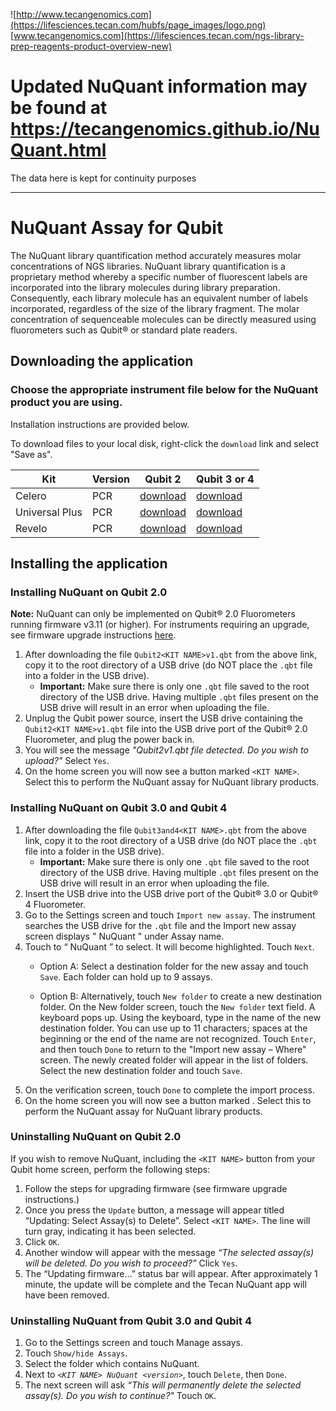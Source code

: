 ![http://www.tecangenomics.com](https://lifesciences.tecan.com/hubfs/page_images/logo.png)  
[www.tecangenomics.com](https://lifesciences.tecan.com/ngs-library-prep-reagents-product-overview-new)

# Updated NuQuant information may be found at https://tecangenomics.github.io/NuQuant.html
The data here is kept for continuity purposes

***

#  NuQuant Assay for Qubit
The NuQuant library quantification method accurately measures molar concentrations of NGS libraries. NuQuant library quantification is a proprietary method whereby a specific number of fluorescent labels are incorporated into the library molecules during library preparation. Consequently, each library molecule has an equivalent number of labels incorporated, regardless of the size of the library fragment. The molar concentration of sequenceable molecules can be directly measured using fluorometers such as Qubit® or standard plate readers.

## Downloading the application

### Choose the appropriate instrument file below for the NuQuant product you are using.

Installation instructions are provided below.

To download files to your local disk, right-click the `download` link and select "Save as".


| Kit            | Version  | Qubit 2                                                                                                      | Qubit 3 or 4                                                                                                     |
|----------------|----------|--------------------------------------------------------------------------------------------------------------|------------------------------------------------------------------------------------------------------------------|
| Celero         | PCR      | [download](https://raw.githubusercontent.com/tecangenomics/NuQuant_Celero/master/Qubit2CeleroPCRv1.qbt)       | [download](https://raw.githubusercontent.com/tecangenomics/NuQuant_Celero/master/Qubit3and4CeleroPCRv1.qbt)       |
| Universal Plus | PCR      | [download](https://raw.githubusercontent.com/tecangenomics/NuQuant_UniversalPlus/master/Qubit2UnivPlusv1.qbt) | [download](https://raw.githubusercontent.com/tecangenomics/NuQuant_UniversalPlus/master/Qubit3and4UnivPlusv1.qbt) |
| Revelo | PCR | [download](https://github.com/tecangenomics/NuQuant_Revelo/blob/master/Qubit2Revelo.qbt) | [download](https://raw.githubusercontent.com/tecangenomics/NuQuant_Revelo/master/Qubit3and4Revelo.qbt)


## Installing the application

### Installing NuQuant on Qubit 2.0

**Note:** NuQuant can only be implemented on Qubit® 2.0 Fluorometers running firmware v3.11 (or higher). For instruments requiring an upgrade, see firmware upgrade instructions [here](https://www.thermofisher.com/us/en/home/industrial/spectroscopy-elemental-isotope-analysis/molecular-spectroscopy/fluorometers/qubit/qubit-technical-resources/previous-qubit-models/qubit-firmware.html).

  1. After downloading the file `Qubit2<KIT NAME>v1.qbt` from the above link, copy it to the root directory of a USB drive (do NOT place the `.qbt` file into a folder in the USB drive). 
     - **Important:** Make sure there is only one `.qbt` file saved to the root directory of the USB drive. Having multiple `.qbt` files present on the USB drive will result in an error when uploading the file.
  2.	Unplug the Qubit power source, insert the USB drive containing the `Qubit2<KIT NAME>v1.qbt` file into the USB drive port of the Qubit® 2.0 Fluorometer, and plug the power back in.
  3.	You will see the message *"Qubit2<KIT NAME>v1.qbt file detected. Do you wish to upload?"* Select `Yes`.
  4.	On the home screen you will now see a button marked `<KIT NAME>`. Select this to perform the NuQuant assay for NuQuant library products.


### Installing NuQuant on Qubit 3.0 and Qubit 4

  1. After downloading the file `Qubit3and4<KIT NAME>.qbt` from the above link, copy it to the root directory of a USB drive (do NOT place the `.qbt` file into a folder in the USB drive). 
     - **Important:** Make sure there is only one `.qbt` file saved to the root directory of the USB drive. Having multiple `.qbt` files present on the USB drive will result in an error when uploading the file.    
  2. Insert the USB drive into the USB drive port of the Qubit® 3.0 or Qubit® 4 Fluorometer. 
  3. Go to the Settings screen and touch `Import new assay`. The instrument searches the USB drive for the `.qbt` file and the Import new assay screen displays "<KIT NAME> NuQuant <version>" under Assay name.
  4. Touch to “<KIT NAME> NuQuant <version>” to select. It will become highlighted. Touch `Next`.
     - Option A: Select a destination folder for the new assay and touch `Save`. Each folder can hold up to 9 assays.
  
     - Option B: Alternatively, touch `New folder` to create a new destination folder. On the New folder screen, touch the `New folder` text field. A keyboard pops up. Using the keyboard, type in the name of the new destination folder. You can use up to 11 characters; spaces at the beginning or the end of the name are not recognized. Touch `Enter`, and then touch `Done` to return to the "Import new assay – Where" screen. The newly created folder will appear in the list of folders. Select the new destination folder and touch `Save`.
  5.	On the verification screen, touch `Done` to complete the import process.
  6.	On the home screen you will now see a button marked <KIT NAME>. Select this to perform the NuQuant assay for NuQuant library products.


### Uninstalling NuQuant on Qubit 2.0

If you wish to remove NuQuant, including the `<KIT NAME>` button from your Qubit home screen, perform the following steps:

  1.	Follow the steps for upgrading firmware (see firmware upgrade instructions.)
  2.	Once you press the `Update` button, a message will appear titled “Updating: Select Assay(s) to Delete”. Select `<KIT NAME>`. The *<KIT NAME>* line will turn gray, indicating it has been selected.
  3.	Click `OK`. 
  4.	Another window will appear with the message *“The selected assay(s) will be deleted. Do you wish to proceed?”*  Click `Yes`. 
  5.	The “Updating firmware…” status bar will appear. After approximately 1 minute, the update will be complete and the Tecan NuQuant app will have been removed.

### Uninstalling NuQuant from Qubit 3.0 and Qubit 4

  1.	Go to the Settings screen and touch Manage assays.
  2.	Touch `Show/hide Assays`.
  3.  Select the folder which contains NuQuant.
  4.  Next to *`<KIT NAME> NuQuant <version>`*, touch `Delete`, then `Done`.
  5.	The next screen will ask *“This will permanently delete the selected assay(s). Do you wish to continue?"* Touch `OK`.
